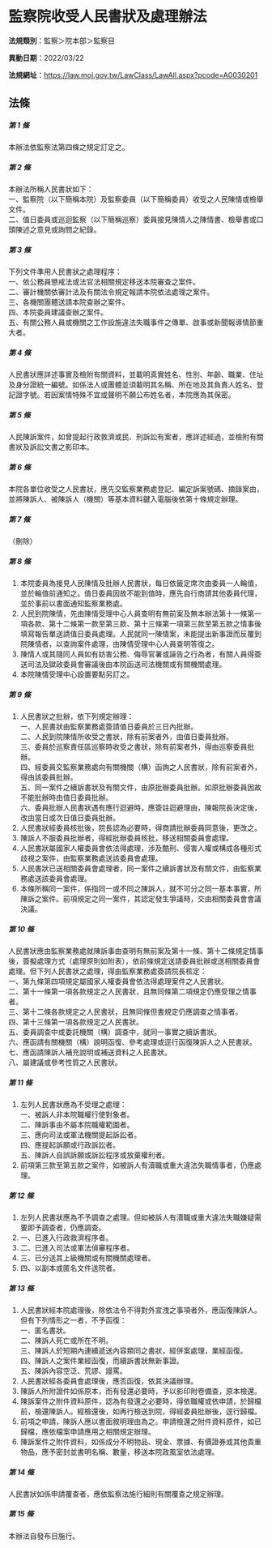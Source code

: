 # 監察院收受人民書狀及處理辦法

**法規類別**：監察＞院本部＞監察目

**異動日期**：2022/03/22  

**法規網址**：https://law.moj.gov.tw/LawClass/LawAll.aspx?pcode=A0030201





## 法條
##### 第 1 條
本辦法依監察法第四條之規定訂定之。

##### 第 2 條
本辦法所稱人民書狀如下：  
一、監察院（以下簡稱本院）及監察委員（以下簡稱委員）收受之人民陳情或檢舉文件。  
二、值日委員或巡迴監察（以下簡稱巡察）委員接見陳情人之陳情書、檢舉書或口頭陳述之意見或詢問之紀錄。

##### 第 3 條
下列文件準用人民書狀之處理程序：  
一、依公務員懲戒法或法官法相關規定移送本院審查之案件。  
二、審計機關依審計法及有關法令規定報請本院依法處理之案件。  
三、各機關團體送請本院查辦之案件。  
四、本院委員建議查辦之案件。  
五、有關公務人員或機關之工作設施違法失職事件之傳單、啟事或新聞報導情節重大者。

##### 第 4 條
人民書狀應詳述事實及檢附有關資料，並載明真實姓名、性別、年齡、職業、住址及身分證統一編號。如係法人或團體並須載明其名稱、所在地及其負責人姓名、登記證字號。若因案情特殊不宜或聲明不願公布姓名者，本院應為其保密。

##### 第 5 條
人民陳訴案件，如曾提起行政救濟或民、刑訴訟有案者，應詳述經過，並檢附有關書狀及訴訟文書之影印本。

##### 第 6 條
本院各單位收受之人民書狀，應先交監察業務處登記、編定訴案號碼、摘錄案由，並將陳訴人、被陳訴人（機關）等基本資料鍵入電腦後依第十條規定辦理。

##### 第 7 條
（刪除）

##### 第 8 條
1. 本院委員為接見人民陳情及批辦人民書狀，每日依籤定席次由委員一人輪值，並於輪值前通知之。值日委員因故不能到值時，應先自行商請其他委員代理，並於事前以書面通知監察業務處。
1. 人民到院陳情，先由陳情受理中心人員查明有無前案及無本辦法第十一條第一項各款、第十二條第一款至第三款、第十三條第一項第三款至第五款之情事後填寫報告單送請值日委員處理。人民就同一陳情案，未能提出新事證而反覆到院陳情者，以查詢案件處理，由陳情受理中心人員查明答復之。
1. 陳情人或其隨同人員如有妨害公務、侮辱官署或誣告之行為者，有關人員得簽送司法及獄政委員會審議後由本院函送司法機關或有關機關處理。
1. 本院陳情受理中心設置要點另訂之。

##### 第 9 條
1. 人民書狀之批辦，依下列規定辦理：  
一、人民書狀由監察業務處簽請值日委員於三日內批辦。  
二、人民到院陳情所收受之書狀，除有前案者外，由值日委員批辦。  
三、委員於巡察責任區巡察時收受之書狀，除有前案者外，得由巡察委員批辦。  
四、經委員交監察業務處向有關機關（構）函詢之人民書狀，除有前案者外，得由該委員批辦。  
五、同一案件之續訴書狀及有關文件，由原批辦委員批辦。如原批辦委員因故不能批辦時由值日委員批辦。  
六、委員批辦人民書狀遇有應行迴避時，應簽註迴避理由，陳報院長決定後，改由當日或次日值日委員批辦。
1. 人民書狀經委員核批後，院長認為必要時，得商請批辦委員同意後，更改之。
1. 陳訴人不服委員批辦者，得經批辦委員核批，移送相關委員會處理。
1. 人民書狀屬國家人權委員會依法得處理，涉及酷刑、侵害人權或構成各種形式歧視之案件，由監察業務處送該委員會處理。
1. 人民書狀已送相關委員會處理者，同一案件之續訴書狀及有關文件，由監察業務處送該委員會處理。
1. 本條所稱同一案件，係指同一或不同之陳訴人，就不可分之同一基本事實，所陳訴之案件。前項規定之同一案件，其認定發生爭議時，交由相關委員會會議決議。

##### 第 10 條
人民書狀應由監察業務處就陳訴事由查明有無前案及第十一條、第十二條規定情事後，簽擬處理方式（處理原則如附表），依前條規定送請委員批辦或送相關委員會處理。但下列人民書狀之處理，得由監察業務處簽請院長核定：  
一、第九條第四項規定屬國家人權委員會依法得處理案件之人民書狀。  
二、第十一條第一項各款規定之人民書狀，且無同條第二項規定仍應受理之情事者。  
三、第十二條各款規定之人民書狀，且無同條但書規定仍應調查之情事者。  
四、第十三條第一項各款規定之人民書狀。  
五、委員調查中或委託機關（構）調查中，就同一事實之續訴書狀。  
六、應函請有關機關（構）說明函復、參考處理或逕行函復陳訴人之人民書狀。  
七、應函請陳訴人補充說明或補送資料之人民書狀。  
八、屬建議或參考性質之人民書狀。

##### 第 11 條
1. 左列人民書狀應為不受理之處理：  
一、被訴人非本院職權行使對象者。  
二、陳訴事由不屬本院職權範圍者。  
三、應向司法或軍法機關提起訴訟者。  
四、應提起訴願或行政訴訟者。  
五、陳訴人自誤訴願或訴訟程序或放棄權利者。
1. 前項第三款至第五款之案件，如被訴人有瀆職或重大違法失職情事者，仍應處理。

##### 第 12 條
1. 左列人民書狀應為不予調查之處理。但如被訴人有瀆職或重大違法失職嫌疑需要即予調查者，仍應調查。
1. 一、已進入行政救濟程序者。
1. 二、已進入司法或軍法偵審程序者。
1. 三、已分送其上級機關或有關機關處理者。
1. 四、以副本或匿名文件送院者。

##### 第 13 條
1. 人民書狀經本院處理後，除依法令不得對外宣洩之事項者外，應函復陳訴人。但有下列情形之一者，不予函復：  
一、匿名書狀。  
二、陳訴人死亡或所在不明。  
三、陳訴人於短期內連續遞送內容類同之書狀，經併案處理，業經函復。  
四、陳訴人之案件業經函復，而續訴書狀無新事證。  
五、陳訴內容空泛、荒謬、謾罵。
1. 人民書狀經各委員會處理後，應否函復，依其決議辦理。
1. 陳訴人所附證件如係原本，而有發還必要時，予以影印附卷備查，原本檢還。
1. 陳訴案件之附件資料原件，認為有發還之必要時，得依職權或依申請，於歸檔前，檢還陳訴人。經檢還後，如再行檢送到院，得經委員批辦後，逕行歸檔。
1. 前項之申請，陳訴人應以書面敘明理由為之。申請檢還之附件資料原件，如已歸檔，應依檔案申請應用之相關規定辦理。
1. 陳訴案件之附件資料，如係成分不明物品、現金、票據、有價證券或其他貴重物品，應予密封並書明名稱、數量，移送本院政風室依法處理。

##### 第 14 條
人民書狀如係申請覆查者，應依監察法施行細則有關覆查之規定辦理。

##### 第 15 條
本辦法自發布日施行。


